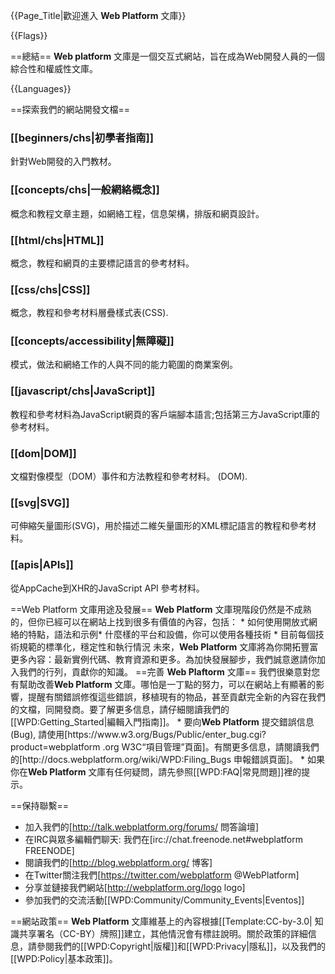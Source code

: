 {{Page_Title|歡迎進入 <b>Web Platform</b> 文庫}}

{{Flags}}

==總結==
<b>Web platform</b> 文庫是一個交互式網站，旨在成為Web開發人員的一個綜合性和權威性文庫。

{{Languages}}

==探索我們的網站開發文檔==
<div class="topic-container">
  <div class="long-topic">
      <div class="image icon-beginners"></div>
        <div class="inner">
    <h3>[[beginners/chs|初學者指南]]</h3>
        <p>針對Web開發的入門教材。 </p>
    </div>
    </div>
    <div class="long-topic">
      <div class="image icon-concept"></div>
        <div class="inner">
    <h3>[[concepts/chs|一般網絡概念]]</h3>
        <p>概念和教程文章主題，如網絡工程，信息架構，排版和網頁設計。 </p>
    </div>
    </div>
   <div class="long-topic">
      <div class="image icon-html"></div>
        <div class="inner">
    <h3>[[html/chs|HTML]]</h3>
        <p>概念，教程和網頁的主要標記語言的參考材料。 </p>
    </div>
    </div>
    <div class="long-topic">
      <div class="image icon-css"></div>
        <div class="inner">
    <h3>[[css/chs|CSS]]</h3>
        <p>概念，教程和參考材料層疊樣式表(<abbr>CSS</abbr>).</p>
    </div>
    </div>
    <div class="long-topic">
      <div class="image icon-accessibility"></div>
        <div class="inner">
    <h3>[[concepts/accessibility|無障礙]]</h3>
        <p>模式，做法和網絡工作的人與不同的能力範圍的商業案例。 </p>
    </div>
    </div>
    <div class="long-topic">
      <div class="image icon-js"></div>
        <div class="inner">
    <h3>[[javascript/chs|JavaScript]]</h3>
        <p>教程和參考材料為JavaScript網頁的客戶端腳本語言;包括第三方JavaScript庫的參考材料。 </p>
    </div>
    </div>
    <div class="long-topic">
      <div class="image icon-dom"></div>
        <div class="inner">
    <h3>[[dom|DOM]]</h3>
        <p>文檔對像模型（DOM）事件和方法教程和參考材料。 (<abbr>DOM</abbr>).</p>
    </div>
    </div>
  <div class="long-topic">
      <div class="image icon-svg"></div>
        <div class="inner">
    <h3>[[svg|SVG]]</h3>
        <p>可伸縮矢量圖形(<abbr>SVG</abbr>)，用於描述二維矢量圖形的<abbr>XML</abbr>標記語言的教程和參考材料。 </p>
    </div>
    </div>
  <div class="long-topic">
      <div class="image icon-api"></div>
        <div class="inner">
    <h3>[[apis|APIs]]</h3>
        <p>從AppCache到XHR的JavaScript <abbr>API</abbr> 參考材料。 </p>
    </div>
    </div></div><div class="clearfixboth"></div>
==Web Platform 文庫用途及發展==
<b>Web Platform</b> 文庫現階段仍然是不成熟的，但你已經​​可以在網站上找到很多有價值的內容，包括：
* 如何使用開放式網絡的特點，語法和示例* 什麼樣的平台和設備，你可以使用各種技術
* 目前每個技術規範的標準化，穩定性和執行情況
未來，<b>Web Platform</b> 文庫將為你開拓豐富更多內容：最新實例代碼、教育資源和更多。為加快發展腳步，我們誠意邀請你加入我們的行列，貢獻你的知識。
==完善 <b>Web Plaftorm</b> 文庫==
我們很樂意對您有幫助改善<b>Web Platform</b> 文庫。哪怕是一丁點的努力，可以在網站上有顯著的影響，提醒有關錯誤修復這些錯誤，移植現有的物品，甚至貢獻完全新的內容在我們的文檔，同開發商。要了解更多信息，請仔細閱讀我們的[[WPD:Getting_Started|編輯入門指南]]。
* 要向<b>Web Platform</b> 提交錯誤信息 (<abbr>Bug</abbr>), 請使用[https://www.w3.org/Bugs/Public/enter_bug.cgi?product=webplatform .org W3C“項目管理”頁面]。有關更多信息，請閱讀我們的[http://docs.webplatform.org/wiki/WPD:Filing_Bugs 申報錯誤頁面]。
* 如果你在​​<b>Web Platform</b> 文庫有任何疑問，請先參照[[WPD:FAQ|常見問題]]裡的提示。

==保持聯繫==

* 加入我們的[http://talk.webplatform.org/forums/ 問答論壇]
* 在<abbr>IRC</abbr>與眾多編輯們聊天: 我們在[irc://chat.freenode.net#webplatform FREENODE]
* 閱讀我們的[http://blog.webplatform.org/ 博客]
* 在Twitter關注我們[https://twitter.com/webplatform @WebPlatform]
* 分享並鏈接我們網站[http://webplatform.org/logo logo]
* 參加我們的交流活動[[WPD:Community/Community_Events|Eventos]]

==網站政策==
<b>Web Platform</b> 文庫維基上的內容根據[[Template:CC-by-3.0| 知識共享署名（CC-BY）牌照]]建立，其他情況會有標註說明。關於政策的詳細信息，請參閱我們的[[WPD:Copyright|版權]]和[[WPD:Privacy|隱私]]，以及我們的[[WPD:Policy|基本政策]]。